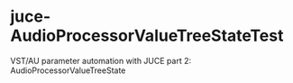 # juce-AudioProcessorValueTreeStateTest
VST/AU parameter automation with JUCE part 2: AudioProcessorValueTreeState
